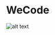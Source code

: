 # WeCode


![alt text](https://github.com/Nick-C0DE/markdown-challenge/blob/master/photojunior_mini.jpeg)

